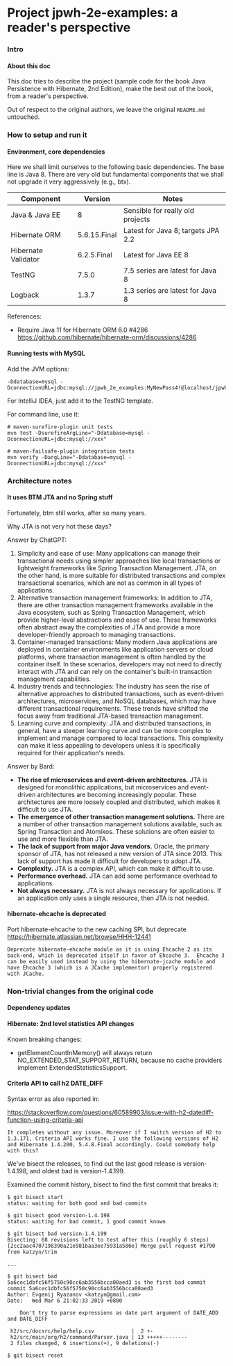 # Project jpwh-2e-examples: a reader's perspective

### Intro

#### About this doc

This doc tries to describe the project (sample code for the book Java Persistence with Hibernate, 2nd Edition), make the best out of the book, from a reader's perspective.

Out of respect to the original authors, we leave the original `README.md` untouched.

### How to setup and run it

#### Environment, core dependencies

Here we shall limit ourselves to the following basic dependencies. The base line is Java 8. There are very old but fundamental components that we shall not upgrade it very aggressively (e.g., btx).

| Component           | Version      | Notes                              |
| ------------------- | ------------ | ---------------------------------- |
| Java & Java EE      | 8            | Sensible for really old projects   |
| Hibernate ORM       | 5.6.15.Final | Latest for Java 8; targets JPA 2.2 |
| Hibernate Validator | 6.2.5.Final  | Latest for Java EE 8               |
| TestNG              | 7.5.0        | 7.5 series are latest for Java 8   |
| Logback             | 1.3.7        | 1.3 series are latest for Java 8   |

References:

* Require Java 11 for Hibernate ORM 6.0 #4286 https://github.com/hibernate/hibernate-orm/discussions/4286

#### Running tests with MySQL

Add the JVM options:

```
-Ddatabase=mysql -DconnectionURL=jdbc:mysql://jpwh_2e_examples:MyNewPass4!@localhost/jpwh_2e_examples
```

For IntelliJ IDEA, just add it to the TestNG template.

For command line, use it:

```
# maven-surefire-plugin unit tests
mvn test -DsurefireArgLine="-Ddatabase=mysql -DconnectionURL=jdbc:mysql://xxx"

# maven-failsafe-plugin integration tests
mvn verify -DargLine="-Ddatabase=mysql -DconnectionURL=jdbc:mysql://xxx"
```

### Architecture notes

#### It uses BTM JTA and no Spring stuff

Fortunately, btm still works, after so many years.

Why JTA is not very hot these days?

Answer by ChatGPT:

1. Simplicity and ease of use: Many applications can manage their transactional needs using simpler approaches like local transactions or lightweight frameworks like Spring Transaction Management. JTA, on the other hand, is more suitable for distributed transactions and complex transactional scenarios, which are not as common in all types of applications.
2. Alternative transaction management frameworks: In addition to JTA, there are other transaction management frameworks available in the Java ecosystem, such as Spring Transaction Management, which provide higher-level abstractions and ease of use. These frameworks often abstract away the complexities of JTA and provide a more developer-friendly approach to managing transactions.
3. Container-managed transactions: Many modern Java applications are deployed in container environments like application servers or cloud platforms, where transaction management is often handled by the container itself. In these scenarios, developers may not need to directly interact with JTA and can rely on the container's built-in transaction management capabilities.
4. Industry trends and technologies: The industry has seen the rise of alternative approaches to distributed transactions, such as event-driven architectures, microservices, and NoSQL databases, which may have different transactional requirements. These trends have shifted the focus away from traditional JTA-based transaction management.
5. Learning curve and complexity: JTA and distributed transactions, in general, have a steeper learning curve and can be more complex to implement and manage compared to local transactions. This complexity can make it less appealing to developers unless it is specifically required for their application's needs.

Answer by Bard:

- **The rise of microservices and event-driven architectures.** JTA is designed for monolithic applications, but microservices and  event-driven architectures are becoming increasingly popular. These  architectures are more loosely coupled and distributed, which makes it difficult to use JTA.
- **The emergence of other transaction management solutions.** There are a number of other transaction management solutions available, such as Spring Transaction and Atomikos. These solutions are often easier to use and more flexible than JTA.
- **The lack of support from major Java vendors.**  Oracle, the primary sponsor of JTA, has not released a new version of  JTA since 2013. This lack of support has made it difficult for developers to adopt JTA.
- **Complexity.** JTA is a complex API, which can make it difficult to use.
- **Performance overhead.** JTA can add some performance overhead to applications.
- **Not always necessary.** JTA is not always necessary for applications. If an application only uses a single resource, then JTA is not needed.

#### hibernate-ehcache is deprecated

Port hibernate-ehcache to the new caching SPI, but deprecate https://hibernate.atlassian.net/browse/HHH-12441

```
Deprecate hibernate-ehcache module as it is using Ehcache 2 as its back-end, which is deprecated itself in favor of Ehcache 3.  Ehcache 3 can be easily used instead by using the hibernate-jcache module and have Ehcache 3 (which is a JCache implementor) properly registered with JCache.
```

### Non-trivial changes from the original code

#### Dependency updates

#### Hibernate: 2nd level statistics API changes

Known breaking changes:

* getElementCountInMemory() will always return NO_EXTENDED_STAT_SUPPORT_RETURN, because no cache providers implement ExtendedStatisticsSupport.

#### Criteria API to call h2 DATE_DIFF

Syntax error as also reported in:

https://stackoverflow.com/questions/60589903/issue-with-h2-datediff-function-using-criteria-api

```
It completes without any issue. Moreover if I switch version of H2 to 1.3.171, Criteria API works fine. I use the following versions of H2 and Hibernate 1.4.200, 5.4.8.Final accordingly. Could somebody help with this?
```

We've bisect the releases, to find out the last good release is version-1.4.198, and oldest bad is version-1.4.199.

Examined the commit history, bisect to find the first commit that breaks it:

```
$ git bisect start
status: waiting for both good and bad commits

$ git bisect good version-1.4.198
status: waiting for bad commit, 1 good commit known

$ git bisect bad version-1.4.199
Bisecting: 68 revisions left to test after this (roughly 6 steps)
[2cc2aac4707198390a21e981baa3ee75931a586e] Merge pull request #1790 from katzyn/trim

...

$ git bisect bad
5a6cec1dbfc56f5750c90cc6ab3556bcca00aed3 is the first bad commit
commit 5a6cec1dbfc56f5750c90cc6ab3556bcca00aed3
Author: Evgenij Ryazanov <katzyn@gmail.com>
Date:   Wed Mar 6 21:02:33 2019 +0800

    Don't try to parse expressions as date part argument of DATE_ADD and DATE_DIFF

 h2/src/docsrc/help/help.csv            |  2 +-
 h2/src/main/org/h2/command/Parser.java | 13 +++++--------
 2 files changed, 6 insertions(+), 9 deletions(-)
 
$ git bisect reset
```

